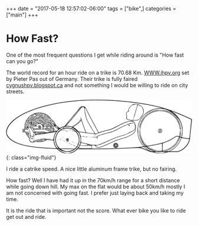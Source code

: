 +++
date = "2017-05-18 12:57:02-06:00"
tags = ["bike",]
categories = ["main"]
+++

# How Fast?

One of the most frequent questions I get while riding around is  "How fast can
you go?"  

The world record for an hour ride on  a trike is 70.68 Km. 
[WWW.ihpv.org](http://www.ihpva.org/hpvarecl.htm#nom1h2)  set by Pieter Pas out
of Germany.  Their trike is fully faired
[cygnushpv.blogspot.ca](http://cygnushpv.blogspot.ca) and not something I would be
willing  to ride on  city streets.

![trike Sketch](trike_drawing.png){: class="img-fluid"}

I ride a catrike speed.  A nice little aluminum frame trike, but no fairing.

How fast?   Well I have had it up in the  70km/h range  for a  short  distance
while going  down hill. My max on  the  flat would be  about  50km/h   mostly
I  am not concerned with going fast.  I  prefer just laying back and taking  my
time.

  It  is  the  ride that is  important not the score.  What ever bike  you like
to ride  get out  and  ride.
